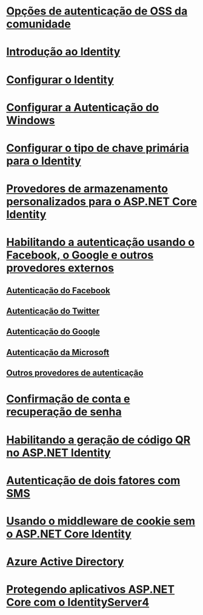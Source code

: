# [Opções de autenticação de OSS da comunidade](community.md)
# [Introdução ao Identity](identity.md)
# [Configurar o Identity](identity-configuration.md)
# [Configurar a Autenticação do Windows](windowsauth.md)
# [Configurar o tipo de chave primária para o Identity](identity-primary-key-configuration.md)
# [Provedores de armazenamento personalizados para o ASP.NET Core Identity](identity-custom-storage-providers.md)
# [Habilitando a autenticação usando o Facebook, o Google e outros provedores externos](social/index.md)
## [Autenticação do Facebook](social/facebook-logins.md)
## [Autenticação do Twitter](social/twitter-logins.md)
## [Autenticação do Google](social/google-logins.md)
## [Autenticação da Microsoft](social/microsoft-logins.md)
## [Outros provedores de autenticação](social/other-logins.md)
# [Confirmação de conta e recuperação de senha](accconfirm.md)
# [Habilitando a geração de código QR no ASP.NET Identity](identity-enable-qrcodes.md)
# [Autenticação de dois fatores com SMS](2fa.md)
<!--# [🔧 Supporting Third Party Clients using OAuth 2.0](oauth2.md)-->
# [Usando o middleware de cookie sem o ASP.NET Core Identity](cookie.md)
# [Azure Active Directory](azure-active-directory/toc.md)
# [Protegendo aplicativos ASP.NET Core com o IdentityServer4](https://identityserver4.readthedocs.io)

